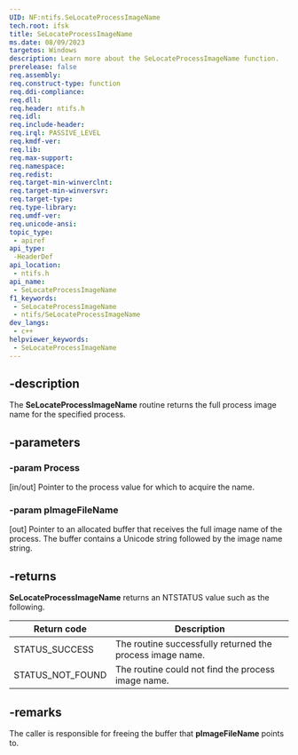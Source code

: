 ```yaml
---
UID: NF:ntifs.SeLocateProcessImageName
tech.root: ifsk
title: SeLocateProcessImageName
ms.date: 08/09/2023
targetos: Windows
description: Learn more about the SeLocateProcessImageName function.
prerelease: false
req.assembly: 
req.construct-type: function
req.ddi-compliance: 
req.dll: 
req.header: ntifs.h
req.idl: 
req.include-header: 
req.irql: PASSIVE_LEVEL
req.kmdf-ver: 
req.lib: 
req.max-support: 
req.namespace: 
req.redist: 
req.target-min-winverclnt: 
req.target-min-winversvr: 
req.target-type: 
req.type-library: 
req.umdf-ver: 
req.unicode-ansi: 
topic_type:
 - apiref
api_type:
 -HeaderDef
api_location:
 - ntifs.h
api_name:
 - SeLocateProcessImageName
f1_keywords:
 - SeLocateProcessImageName
 - ntifs/SeLocateProcessImageName
dev_langs:
 - c++
helpviewer_keywords:
 - SeLocateProcessImageName
---
```


## -description

The **SeLocateProcessImageName** routine returns the full process image name for the specified process.

## -parameters

### -param Process

[in/out] Pointer to the process value for which to acquire the name.

### -param pImageFileName

[out] Pointer to an allocated buffer that receives the full image name of the process. The buffer contains a Unicode string followed by the image name string.

## -returns

**SeLocateProcessImageName** returns an NTSTATUS value such as the following.

| Return code | Description |
| ----------- | ----------- |
| STATUS_SUCCESS | The routine successfully returned the process image name. |
| STATUS_NOT_FOUND | The routine could not find the process image name. |

## -remarks

The caller is responsible for freeing the buffer that **pImageFileName** points to.
